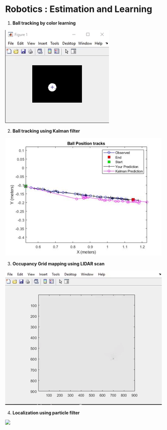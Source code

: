 # Robotics : Estimation and Learning

1. **Ball tracking by color learning**

<img src="1_color_learning_ball_detection/tracking.gif"/>

2. **Ball tracking using Kalman filter** 

<img src="2_kalman_filter_target_tracking/ball_position_tracks.jpg"/>

3. **Occupancy Grid mapping using LIDAR scan**

<img src="3_occupancy_grid_mapping/Occupancy_grid_map.gif"/>

4. **Localization using particle filter**

<img src="4_pose_tracking_particle_filter/particle_filter.gif"/>
